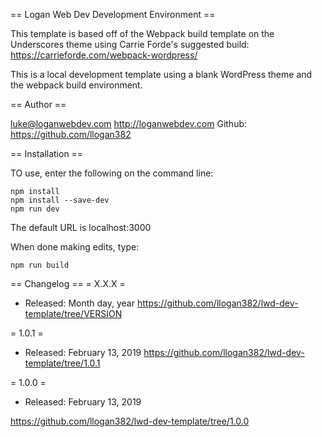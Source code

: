 

== Logan Web Dev Development Environment ==

This template is based off of the Webpack build template on the Underscores theme using Carrie Forde's suggested build: https://carrieforde.com/webpack-wordpress/


This is a local development template using a blank WordPress theme and the webpack build environment. 

== Author == 

luke@loganwebdev.com
http://loganwebdev.com
Github:
https://github.com/llogan382

== Installation ==

TO use, enter the following on the command line:

    npm install
    npm install --save-dev
    npm run dev

The default URL is 
    localhost:3000

When done making edits, type:

    npm run build


== Changelog ==
= X.X.X =
* Released: Month day, year
https://github.com/llogan382/lwd-dev-template/tree/VERSION


= 1.0.1 =
* Released: February 13, 2019
https://github.com/llogan382/lwd-dev-template/tree/1.0.1

= 1.0.0 =
* Released: February 13, 2019

https://github.com/llogan382/lwd-dev-template/tree/1.0.0








